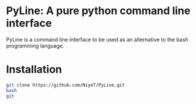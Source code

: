 # PyLine: A pure python command line interface

PyLine is a command line interface to be used as an alternative to the bash programming language.


# Installation

````bash
git clone https://github.com/NiyeT/PyLine.git
bash
git
````
